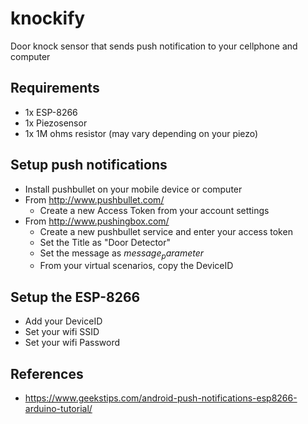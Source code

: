 # knockify
Door knock sensor that sends push notification to your cellphone and computer

## Requirements
* 1x ESP-8266
* 1x Piezosensor
* 1x 1M ohms resistor (may vary depending on your piezo)

## Setup push notifications
* Install pushbullet on your mobile device or computer
* From http://www.pushbullet.com/
    * Create a new Access Token from your account settings
* From http://www.pushingbox.com/ 
    * Create a new pushbullet service and enter your access token
    * Set the Title as "Door Detector"
    * Set the message as $message_parameter$
    * From your virtual scenarios, copy the DeviceID

## Setup the ESP-8266
* Add your DeviceID
* Set your wifi SSID
* Set your wifi Password

## References
* https://www.geekstips.com/android-push-notifications-esp8266-arduino-tutorial/
